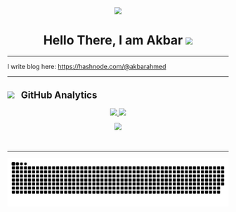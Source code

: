 <div id="header" align="center">
  <img src="https://media.giphy.com/media/RbDKaczqWovIugyJmW/giphy.gif" width="280"/>
</div>

 <h1 align="center">
  Hello There, I am Akbar 
  <img src="https://media.giphy.com/media/hvRJCLFzcasrR4ia7z/giphy.gif" width="30px"/>
</h1>


---

I write blog here:
https://hashnode.com/@akbarahmed


---

## <img src="https://media0.giphy.com/media/YZuPLv7YPBzBRXuWnf/giphy.gif?cid=ecf05e47b1vr1pwvpcs8wfyoilhcn8g0nj1jyqo13mhb5dcg&rid=giphy.gif&ct=s" width="40"> &nbsp; **GitHub Analytics**

<p align="center">
<a href="https://github.com/Akbar-Ahmed">
  <img height="156em" src="https://github-readme-stats-akbar-ahmed.vercel.app/api?username=Akbar-Ahmed&show_icons=true&theme=dark&include_all_commits=true&count_private=true"/>
  <img height="156em" src="https://github-readme-stats-akbar-ahmed.vercel.app/api/top-langs/?username=Akbar-Ahmed&layout=compact&langs_count=8&theme=dark"/>
</a>
</p>

<p align="center">
 <img height="160em" src="https://github-readme-streak-stats.herokuapp.com/?user=Akbar-Ahmed&theme=dark&hide_border=false"/>
</p>

<br/>
<hr/>


<p align="center">
<picture>
  <source media="(prefers-color-scheme: dark)" srcset="https://raw.githubusercontent.com/platane/platane/output/github-contribution-grid-snake-dark.svg">
  <source media="(prefers-color-scheme: light)" srcset="https://raw.githubusercontent.com/platane/platane/output/github-contribution-grid-snake.svg">
  <img alt="github contribution grid snake animation" src="https://raw.githubusercontent.com/platane/platane/output/github-contribution-grid-snake.svg">
</picture>
</p>
